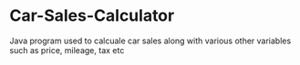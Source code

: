 # Car-Sales-Calculator
Java program used to calcuale car sales along with various other variables such as price, mileage, tax etc
